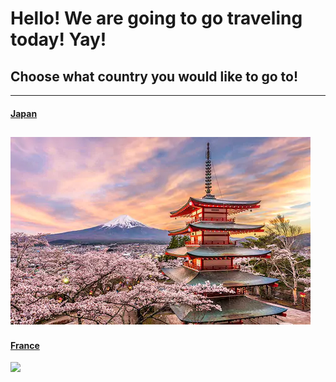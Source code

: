 # Hello! We are going to go traveling today! Yay! 

## Choose what country you would like to go to!
---
#### [Japan](japan.md)
![](japannnnn.png)
---
#### [France](france.md)
![](franceeee.png)


